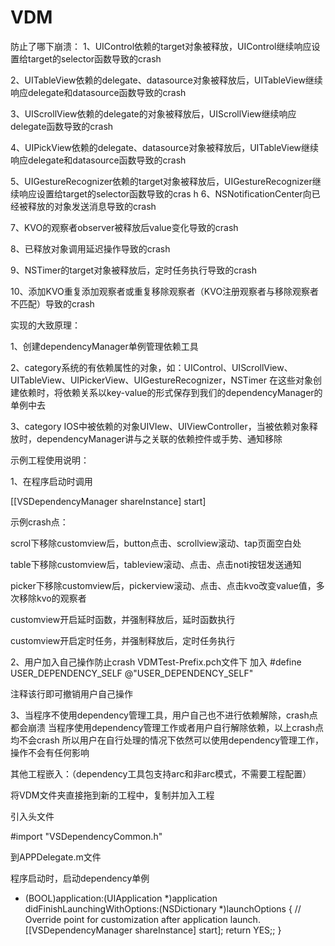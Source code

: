 VDM
===
防止了哪下崩溃：
1、UIControl依赖的target对象被释放，UIControl继续响应设置给target的selector函数导致的crash

2、UITableView依赖的delegate、datasource对象被释放后，UITableView继续响应delegate和datasource函数导致的crash

3、UIScrollView依赖的delegate的对象被释放后，UIScrollView继续响应delegate函数导致的crash

4、UIPickView依赖的delegate、datasource对象被释放后，UITableView继续响应delegate和datasource函数导致的crash

5、UIGestureRecognizer依赖的target对象被释放后，UIGestureRecognizer继续响应设置给target的selector函数导致的cras
h
6、NSNotificationCenter向已经被释放的对象发送消息导致的crash

7、KVO的观察者observer被释放后value变化导致的crash

8、已释放对象调用延迟操作导致的crash

9、NSTimer的target对象被释放后，定时任务执行导致的crash

10、添加KVO重复添加观察者或重复移除观察者（KVO注册观察者与移除观察者不匹配）导致的crash
 
实现的大致原理：

1、创建dependencyManager单例管理依赖工具

2、category系统的有依赖属性的对象，如：UIControl、UIScrollView、UITableView、UIPickerView、UIGestureRecognizer，NSTimer
在这些对象创建依赖时，将依赖关系以key-value的形式保存到我们的dependencyManager的单例中去

3、category IOS中被依赖的对象UIVIew、UIViewController，当被依赖对象释放时，dependencyManager讲与之关联的依赖控件或手势、通知移除

示例工程使用说明：

1、在程序启动时调用

[[VSDependencyManager shareInstance] start]
 
示例crash点：

scrol下移除customview后，button点击、scrollview滚动、tap页面空白处

table下移除customview后，tableview滚动、点击、点击noti按钮发送通知

picker下移除customview后，pickerview滚动、点击、点击kvo改变value值，多次移除kvo的观察者

customview开启延时函数，并强制释放后，延时函数执行

customview开启定时任务，并强制释放后，定时任务执行

 
2、用户加入自己操作防止crash
VDMTest-Prefix.pch文件下
加入
#define USER_DEPENDENCY_SELF @"USER_DEPENDENCY_SELF"

注释该行即可撤销用户自己操作
 
3、当程序不使用dependency管理工具，用户自己也不进行依赖解除，crash点都会崩溃
当程序使用dependency管理工作或者用户自行解除依赖，以上crash点均不会crash
所以用户在自行处理的情况下依然可以使用dependency管理工作，操作不会有任何影响


其他工程嵌入：（dependency工具包支持arc和非arc模式，不需要工程配置）

将VDM文件夹直接拖到新的工程中，复制并加入工程

引入头文件

#import "VSDependencyCommon.h"

到APPDelegate.m文件 

程序启动时，启动dependency单例

- (BOOL)application:(UIApplication *)application didFinishLaunchingWithOptions:(NSDictionary *)launchOptions
{
    // Override point for customization after application launch.
    [[VSDependencyManager shareInstance] start];
    return YES;;
}
